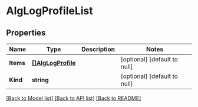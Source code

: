 # AlgLogProfileList

## Properties
Name | Type | Description | Notes
------------ | ------------- | ------------- | -------------
**Items** | [**[]AlgLogProfile**](algLogProfile.md) |  | [optional] [default to null]
**Kind** | **string** |  | [optional] [default to null]

[[Back to Model list]](../README.md#documentation-for-models) [[Back to API list]](../README.md#documentation-for-api-endpoints) [[Back to README]](../README.md)


